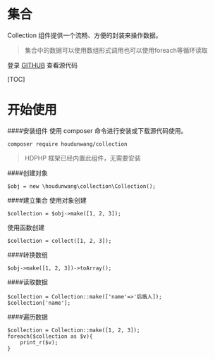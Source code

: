# 集合 

Collection 组件提供一个流畅、方便的封装来操作数据。

> 集合中的数据可以使用数组形式调用也可以使用foreach等循环读取

登录 [GITHUB](https://github.com/houdunwang/mail)  查看源代码

[TOC]
# 开始使用

####安装组件
使用 composer 命令进行安装或下载源代码使用。

```
composer require houdunwang/collection
```
> HDPHP 框架已经内置此组件，无需要安装

####创建对象
```
$obj = new \houdunwang\collection\Collection();
```

####建立集合
使用对象创建
```
$collection = $obj->make([1, 2, 3]);
```

使用函数创建
```
$collection = collect([1, 2, 3]);
```

####转换数组
```
$obj->make([1, 2, 3])->toArray();
```


####读取数据
```
$collection = Collection::make(['name'=>'后盾人]);
$collection['name'];
```

####遍历数据
```
$collection = Collection::make([1, 2, 3]);
foreach($collection as $v){
	print_r($v);
}
```